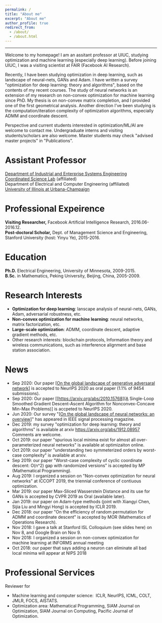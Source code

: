 ```yaml
---
permalink: /
title: "About me"
excerpt: "About me"
author_profile: true
redirect_from: 
  - /about/
  - /about.html
---
```


- - -
Welcome to my homepage!
I am an assitant professor at UIUC, studying optimization and machine learning (especially deep learning). Before joining UIUC, I was a visiting scientist at FAIR (Facebook AI Research). 

Recently, I have been studying optimization in deep learning, such as landscape of neural-nets, GANs and Adam. I have written a survey "optimization for deep learning: theory and algorithms", based on the contents of my recent courses. The study of neural networks is an extension of my research on non-convex optimization for machine learning since PhD. My thesis is on non-convex matrix completion, and I provided one of the first geometrical analysis. Another direction I've been studying is the computation/iteration complexity of optimization algorithms, especially ADMM and coordinate descent. 

Perspective and current students interested in optimization/ML/AI are welcome to contact me. Undergraduate interns and visiting students/scholars are also welcome. Master students may check "advised master projects" in "Publications".


Assistant Professor
======
[Department of Industrial and Enterprise Systems Engineering](https://ise.illinois.edu)<br />
[Coordinated Science Lab](https://csl.illinois.edu/) (affiliated)<br /> 
Department of Electrical and Computer Engineering (affiliated) <br />
[University of Illinois at Urbana-Champaign](https://illinois.edu)

Professional Expeirence
======
**Visiting Researcher,** Facebook Artificial Intelligence Research, 2016.06-2016.12.  
**Post-doctoral Scholar,** Dept. of Management Science and Engineering, Stanford University (host: Yinyu Ye), 2015-2016.

Education
======
**Ph.D.** Electrical Engineering, University of Minnesota, 2009-2015.  
**B.Sc.** in Mathematics, Peking University, Beijing, China, 2005-2009.

Research Interests
======
* **Optimization for deep learning**: lanscape analysis of neural-nets, GANs, Adam, adversarial robustness, etc.
* **Non-convex optimization for machine learning**: neural networks, matrix factorization, etc.
* **Large-scale optimization**: ADMM, coordinate descent, adaptive gradient methods, etc.
* Other research interests: blockchain protocols, Information theory and wireless communications, such as interference alignment and base station association.

News
======
* Sep 2020: Our paper [[On the global landscape of generative adversaral network](https://arxiv.org/abs/2011.04926)] is accepted to NeurIPS 2020 as oral paper (1.1% of 9454 submissions).
* Sep 2020: Our paper [[https://arxiv.org/abs/2010.15768](A Single-Loop Smoothed Gradient Descent-Ascent Algorithm for Nonconvex-Concave Min-Max Problems)] is accpeted to NeurIPS 2020. 
* Jun 2020: Our survey "[[On the global landscape of neural networks: an overview](https://arxiv.org/abs/2007.01429)]" has appeared in IEEE signal processing magazine.
* Dec 2019: my survey "optimization for deep learning: theory and algorithms" is available at arxiv https://arxiv.org/abs/1912.08957 Comments are welcome. 
* Oct 2019: our paper "spurious local minima exist for almost all over-parameterized neural networks" is available at optimizaiton online. 
* Oct 2019: our paper "understanding two symmeterized orders by worst-case complexity" is available at arxiv. 
* Sep 2019: our paper "Worst-case complexity of cyclic coordinate descent: O(n^2) gap with randomized versions" is accepted by MP (Mathematical Programming).
* Aug 2019: I organized a session on "Non-convex optimization for neural networks" at ICCOPT 2019, the triennial conference of contiuous optimization. 
* Mar 2019: our paper Max-Sliced Wasserstein Distance and its use for GANs is accepted by CVPR 2019 as Oral (available later). 
* Jan 2019: our paper on Adam-type methods (joint with Xiangyi Chen, Sijia Liu and Mingyi Hong) is accepted by ICLR 2019. 
* Dec 2018: our paper "On the efficiency of random permutation for ADMM and coordinate descent" is accepted by MOR (Mathematics of Operations Research).
* Nov 2018: I gave a talk at Stanford ISL Colloquium (see slides here) on Nov 8, and Google Brain on Nov 9. 
* Nov 2018: I organized a session on non-convex optimization for machine learning at INFORMS annual meeting
* Oct 2018: our paper that says adding a neuron can eliminate all bad local minima will appear at NIPS 2018

Professional Services
======
Reviewer for
*	Machine learning and computer science:  ICLR, NeurIPS, ICML, COLT, JMLR, FOCS, AISTATS.
*	Optimization area: Mathematical Programming, SIAM Journal on Optimization, SIAM Journal on Computing, Pacific Journal of Optimization.
